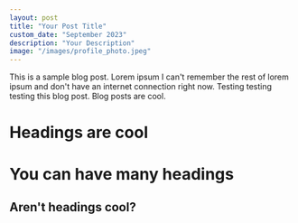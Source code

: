 ```yaml
---
layout: post
title: "Your Post Title"
custom_date: "September 2023"
description: "Your Description"
image: "/images/profile_photo.jpeg"
---
```


This is a sample blog post. Lorem ipsum I can't remember the rest of lorem ipsum and don't have an internet connection right now. Testing testing testing this blog post. Blog posts are cool. 

Headings are cool
======

You can have many headings
======

Aren't headings cool?
------
